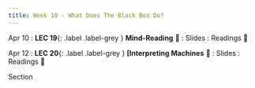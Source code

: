 ```yaml
---
title: Week 10 - What Does The Black Box Do?
---
```


Apr 10
: **LEC 19**{: .label .label-grey } **Mind-Reading** 🎥
  : Slides
: Readings 📖

<!--
: * [Mind Reading and Writing](https://canvas.harvard.edu/files/14672393/download?download_frd=1)
: * [Computer Mouse Inside your Head](https://canvas.harvard.edu/files/14672423/download?download_frd=1)
-->

Apr 12
: **LEC 20**{: .label .label-grey } **[Interpreting Machines** 🎥 
  : Slides
: Readings 📖

<!--
: * [Towards a Rigorous Science of ML (read up to end of section 2)](https://canvas.harvard.edu/files/14672412/download?download_frd=1)
: * [Introduction to Interpretable ML](https://petuum.medium.com/introduction-to-interpretable-machine-learning-3a62870f2f37)
-->

Section

